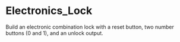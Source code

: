 # Electronics_Lock
Build an electronic combination lock with a reset button, two number buttons (0 and 1), and an unlock output. 
